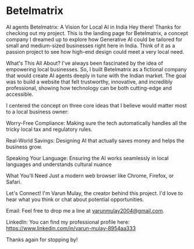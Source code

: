 # Betelmatrix
AI agents
Betelmatrix: A Vision for Local AI in India
Hey there! Thanks for checking out my project. This is the landing page for Betelmatrix, a concept company I dreamed up to explore how Generative AI could be tailored for small and medium-sized businesses right here in India. Think of it as a passion project to see how high-end design could meet a very local need.

What's This All About?
I've always been fascinated by the idea of empowering local businesses. So, I built Betelmatrix as a fictional company that would create AI agents deeply in tune with the Indian market. The goal was to build a website that felt trustworthy, innovative, and incredibly professional, showing how technology can be both cutting-edge and accessible.

I centered the concept on three core ideas that I believe would matter most to a local business owner:

Worry-Free Compliance: Making sure the tech automatically handles all the tricky local tax and regulatory rules.

Real-World Savings: Designing AI that actually saves money and helps the business grow.

Speaking Your Language: Ensuring the AI works seamlessly in local languages and understands cultural nuance


What You'll Need
Just a modern web browser like Chrome, Firefox, or Safari.

Let's Connect!
I'm Varun Mulay, the creator behind this project. I'd love to hear what you think or chat about potential opportunities.

Email: Feel free to drop me a line at varunmulay2004@gmail.com.

LinkedIn: You can find my professional profile here: https://www.linkedin.com/in/varun-mulay-8954aa333

Thanks again for stopping by!
